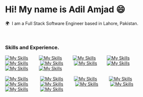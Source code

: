 # Hi! My name is Adil Amjad 😄

🌍  I am a Full Stack Software Engineer based in Lahore, Pakistan.

<br />

### Skills and Experience.

[![My Skills](https://skillicons.dev/icons?i=html)]() &nbsp;&nbsp;&nbsp;&nbsp;&nbsp;&nbsp;&nbsp; [![My Skills](https://skillicons.dev/icons?i=css)]() &nbsp;&nbsp;&nbsp;&nbsp;&nbsp;&nbsp;&nbsp; [![My Skills](https://skillicons.dev/icons?i=sass)]() &nbsp;&nbsp;&nbsp;&nbsp;&nbsp;&nbsp;&nbsp; [![My Skills](https://skillicons.dev/icons?i=bootstrap)]() &nbsp;&nbsp; &nbsp;&nbsp;&nbsp;&nbsp;&nbsp; [![My Skills](https://skillicons.dev/icons?i=tailwind)]() &nbsp;&nbsp;&nbsp;&nbsp;&nbsp; &nbsp;&nbsp; [![My Skills](https://skillicons.dev/icons?i=js)]() &nbsp;&nbsp;&nbsp;&nbsp;&nbsp;&nbsp;&nbsp; [![My Skills](https://skillicons.dev/icons?i=ts)]() &nbsp;&nbsp;&nbsp;&nbsp;&nbsp;&nbsp; [![My Skills](https://skillicons.dev/icons?i=react)]() &nbsp;&nbsp;&nbsp;&nbsp;&nbsp;&nbsp;&nbsp; [![My Skills](https://skillicons.dev/icons?i=nextjs)]() &nbsp;&nbsp;&nbsp;&nbsp;&nbsp;&nbsp;&nbsp; [![My Skills](https://skillicons.dev/icons?i=nodejs)]() <br /> <br /> [![My Skills](https://skillicons.dev/icons?i=express)]() &nbsp;&nbsp;&nbsp;&nbsp;&nbsp;&nbsp;&nbsp;&nbsp; [![My Skills](https://skillicons.dev/icons?i=mongodb)]() &nbsp;&nbsp;&nbsp;&nbsp;&nbsp;&nbsp;&nbsp; [![My Skills](https://skillicons.dev/icons?i=redis)]() &nbsp;&nbsp;&nbsp;&nbsp;&nbsp;&nbsp;&nbsp;&nbsp; [![My Skills](https://skillicons.dev/icons?i=firebase)]() &nbsp;&nbsp;&nbsp;&nbsp;&nbsp;&nbsp;&nbsp;&nbsp; [![My Skills](https://skillicons.dev/icons?i=docker)]() &nbsp;&nbsp;&nbsp;&nbsp;&nbsp;&nbsp;&nbsp;&nbsp; [![My Skills](https://skillicons.dev/icons?i=aws)]() &nbsp;&nbsp;&nbsp;&nbsp;&nbsp;&nbsp;&nbsp;&nbsp; [![My Skills](https://skillicons.dev/icons?i=git)]() &nbsp;&nbsp;&nbsp;&nbsp;&nbsp;&nbsp;&nbsp;&nbsp; [![My Skills](https://skillicons.dev/icons?i=postman)]() &nbsp;&nbsp;&nbsp;&nbsp;&nbsp;&nbsp;&nbsp;&nbsp; [![My Skills](https://skillicons.dev/icons?i=vscode)]() &nbsp;&nbsp;&nbsp;&nbsp;&nbsp;&nbsp;&nbsp;&nbsp; [![My Skills](https://skillicons.dev/icons?i=cpp)]() 
